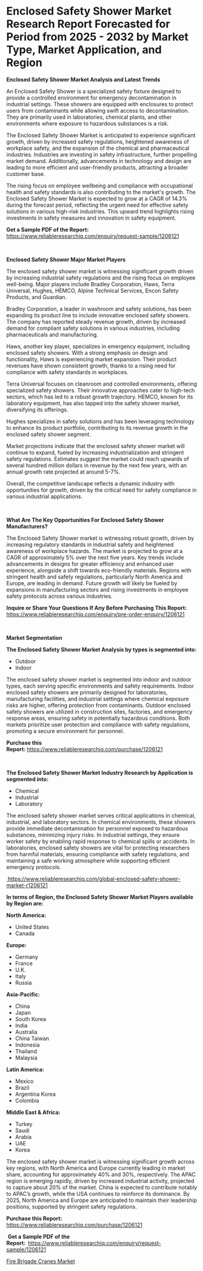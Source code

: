 <p><h1>Enclosed Safety Shower Market Research Report Forecasted for Period from 2025 -  2032 by Market Type, Market Application, and Region</h1></p><p><strong>Enclosed Safety Shower Market Analysis and Latest Trends</strong></p>
<p><p>An Enclosed Safety Shower is a specialized safety fixture designed to provide a controlled environment for emergency decontamination in industrial settings. These showers are equipped with enclosures to protect users from contaminants while allowing swift access to decontamination. They are primarily used in laboratories, chemical plants, and other environments where exposure to hazardous substances is a risk.</p><p>The Enclosed Safety Shower Market is anticipated to experience significant growth, driven by increased safety regulations, heightened awareness of workplace safety, and the expansion of the chemical and pharmaceutical industries. Industries are investing in safety infrastructure, further propelling market demand. Additionally, advancements in technology and design are leading to more efficient and user-friendly products, attracting a broader customer base.</p><p>The rising focus on employee wellbeing and compliance with occupational health and safety standards is also contributing to the market's growth. The Enclosed Safety Shower Market is expected to grow at a CAGR of 14.3% during the forecast period, reflecting the urgent need for effective safety solutions in various high-risk industries. This upward trend highlights rising investments in safety measures and innovation in safety equipment.</p></p>
<p><strong>Get a Sample PDF of the Report:&nbsp;</strong> <a href="https://www.reliableresearchiq.com/enquiry/request-sample/1206121?utm_campaign=2462&utm_medium=2&utm_source=Github&utm_content=ia&utm_term=19022025&utm_id=enclosed-safety-shower">https://www.reliableresearchiq.com/enquiry/request-sample/1206121</a></p>
<p>&nbsp;</p>
<p><strong>Enclosed Safety Shower Major Market Players</strong></p>
<p><p>The enclosed safety shower market is witnessing significant growth driven by increasing industrial safety regulations and the rising focus on employee well-being. Major players include Bradley Corporation, Haws, Terra Universal, Hughes, HEMCO, Alpine Technical Services, Encon Safety Products, and Guardian.</p><p>Bradley Corporation, a leader in washroom and safety solutions, has been expanding its product line to include innovative enclosed safety showers. The company has reported steady revenue growth, driven by increased demand for compliant safety solutions in various industries, including pharmaceuticals and manufacturing.</p><p>Haws, another key player, specializes in emergency equipment, including enclosed safety showers. With a strong emphasis on design and functionality, Haws is experiencing market expansion. Their product revenues have shown consistent growth, thanks to a rising need for compliance with safety standards in workplaces.</p><p>Terra Universal focuses on cleanroom and controlled environments, offering specialized safety showers. Their innovative approaches cater to high-tech sectors, which has led to a robust growth trajectory. HEMCO, known for its laboratory equipment, has also tapped into the safety shower market, diversifying its offerings.</p><p>Hughes specializes in safety solutions and has been leveraging technology to enhance its product portfolio, contributing to its revenue growth in the enclosed safety shower segment.</p><p>Market projections indicate that the enclosed safety shower market will continue to expand, fueled by increasing industrialization and stringent safety regulations. Estimates suggest the market could reach upwards of several hundred million dollars in revenue by the next few years, with an annual growth rate projected at around 5-7%.</p><p>Overall, the competitive landscape reflects a dynamic industry with opportunities for growth, driven by the critical need for safety compliance in various industrial applications.</p></p>
<p>&nbsp;</p>
<p><strong>What Are The Key Opportunities For Enclosed Safety Shower Manufacturers?</strong></p>
<p><p>The Enclosed Safety Shower market is witnessing robust growth, driven by increasing regulatory standards in industrial safety and heightened awareness of workplace hazards. The market is projected to grow at a CAGR of approximately 5% over the next five years. Key trends include advancements in designs for greater efficiency and enhanced user experience, alongside a shift towards eco-friendly materials. Regions with stringent health and safety regulations, particularly North America and Europe, are leading in demand. Future growth will likely be fueled by expansions in manufacturing sectors and rising investments in employee safety protocols across various industries.</p></p>
<p><strong>Inquire or Share Your Questions If Any Before Purchasing This Report:</strong> <a href="https://www.reliableresearchiq.com/enquiry/pre-order-enquiry/1206121?utm_campaign=2462&utm_medium=2&utm_source=Github&utm_content=ia&utm_term=19022025&utm_id=enclosed-safety-shower">https://www.reliableresearchiq.com/enquiry/pre-order-enquiry/1206121</a></p>
<p>&nbsp;</p>
<p><strong>Market Segmentation</strong></p>
<p><strong>The Enclosed Safety Shower Market Analysis by types is segmented into:</strong></p>
<p><ul><li>Outdoor</li><li>Indoor</li></ul></p>
<p><p>The enclosed safety shower market is segmented into indoor and outdoor types, each serving specific environments and safety requirements. Indoor enclosed safety showers are primarily designed for laboratories, manufacturing facilities, and industrial settings where chemical exposure risks are higher, offering protection from contaminants. Outdoor enclosed safety showers are utilized in construction sites, factories, and emergency response areas, ensuring safety in potentially hazardous conditions. Both markets prioritize user protection and compliance with safety regulations, promoting a secure environment for personnel.</p></p>
<p><strong>Purchase this Report:&nbsp;</strong><a href="https://www.reliableresearchiq.com/purchase/1206121?utm_campaign=2462&utm_medium=2&utm_source=Github&utm_content=ia&utm_term=19022025&utm_id=enclosed-safety-shower">https://www.reliableresearchiq.com/purchase/1206121</a></p>
<p>&nbsp;</p>
<p><strong>The Enclosed Safety Shower Market Industry Research by Application is segmented into:</strong></p>
<p><ul><li>Chemical</li><li>Industrial</li><li>Laboratory</li></ul></p>
<p><p>The enclosed safety shower market serves critical applications in chemical, industrial, and laboratory sectors. In chemical environments, these showers provide immediate decontamination for personnel exposed to hazardous substances, minimizing injury risks. In industrial settings, they ensure worker safety by enabling rapid response to chemical spills or accidents. In laboratories, enclosed safety showers are vital for protecting researchers from harmful materials, ensuring compliance with safety regulations, and maintaining a safe working atmosphere while supporting efficient emergency protocols.</p></p>
<p><a href="https://www.reliableresearchiq.com/global-enclosed-safety-shower-market-r1206121?utm_campaign=2462&utm_medium=2&utm_source=Github&utm_content=ia&utm_term=19022025&utm_id=enclosed-safety-shower">&nbsp;https://www.reliableresearchiq.com/global-enclosed-safety-shower-market-r1206121</a></p>
<p><strong>In terms of Region, the Enclosed Safety Shower Market Players available by Region are:</strong></p>
<p>
    <p> <strong> North America: </strong>
        <ul>
            <li>United States</li>
            <li>Canada</li>
        </ul>
        </p> 
    <p> <strong> Europe: </strong>
        <ul>
            <li>Germany</li>
            <li>France</li>
            <li>U.K.</li>
            <li>Italy</li>
            <li>Russia</li>
        </ul>
        </p> 
    <p> <strong> Asia-Pacific: </strong>
        <ul>
            <li>China</li>
            <li>Japan</li>
            <li>South Korea</li>
            <li>India</li>
            <li>Australia</li>
            <li>China Taiwan</li>
            <li>Indonesia</li>
            <li>Thailand</li>
            <li>Malaysia</li>
        </ul>
        </p> 
    <p> <strong> Latin America: </strong>
        <ul>
            <li>Mexico</li>
            <li>Brazil</li>
            <li>Argentina Korea</li>
            <li>Colombia</li>
        </ul>
        </p> 
    <p> <strong> Middle East & Africa: </strong>
        <ul>
            <li>Turkey</li>
            <li>Saudi</li>
            <li>Arabia</li>
            <li>UAE</li>
            <li>Korea</li>
        </ul>
    </p>
    </p>
<p><p>The enclosed safety shower market is witnessing significant growth across key regions, with North America and Europe currently leading in market share, accounting for approximately 40% and 30%, respectively. The APAC region is emerging rapidly, driven by increased industrial activity, projected to capture about 20% of the market. China is expected to contribute notably to APAC’s growth, while the USA continues to reinforce its dominance. By 2025, North America and Europe are anticipated to maintain their leadership positions, supported by stringent safety regulations.</p></p>
<p><strong>Purchase this Report: </strong><a href="https://www.reliableresearchiq.com/purchase/1206121?utm_campaign=2462&utm_medium=2&utm_source=Github&utm_content=ia&utm_term=19022025&utm_id=enclosed-safety-shower">https://www.reliableresearchiq.com/purchase/1206121</a></p>
<p>&nbsp;<strong>Get a Sample PDF of the Report:&nbsp;&nbsp;</strong><a href="https://www.reliableresearchiq.com/enquiry/request-sample/1206121?utm_campaign=2462&utm_medium=2&utm_source=Github&utm_content=ia&utm_term=19022025&utm_id=enclosed-safety-shower">https://www.reliableresearchiq.com/enquiry/request-sample/1206121</a></p>
<p><strong></strong></p>
<p><p><a href="https://github.com/mathastilley812967/Market-Research-Report-List-1/blob/main/fire-brigade-cranes-market.md?utm_campaign=2462&utm_medium=2&utm_source=Github&utm_content=ia&utm_term=19022025&utm_id=enclosed-safety-shower">Fire Brigade Cranes Market</a></p></p>